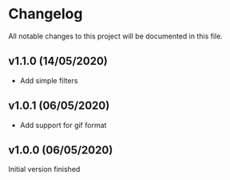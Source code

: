 
# Changelog

All notable changes to this project will be documented in this file.

## v1.1.0 (14/05/2020)

* Add simple filters

## v1.0.1 (06/05/2020)

* Add support for gif format



## v1.0.0 (06/05/2020)

Initial version finished
